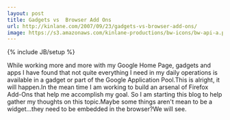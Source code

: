 ```yaml
---
layout: post
title: Gadgets vs  Browser Add Ons
url: http://kinlane.com/2007/09/23/gadgets-vs-browser-add-ons/
image: https://s3.amazonaws.com/kinlane-productions/bw-icons/bw-api-a.png
---
```

{% include JB/setup %}
While working more and more with my Google Home Page, gadgets and apps I have found that not quite everything I need in my daily operations is available in a gadget or part of the Google Application Pool.This is alright, it will happen.In the mean time I am working to build an arsenal of Firefox Add-Ons that help me accomplish my goal. So I am starting this blog to help gather my thoughts on this topic.Maybe some things aren't mean to be a widget...they need to be embedded in the browser?We will see.